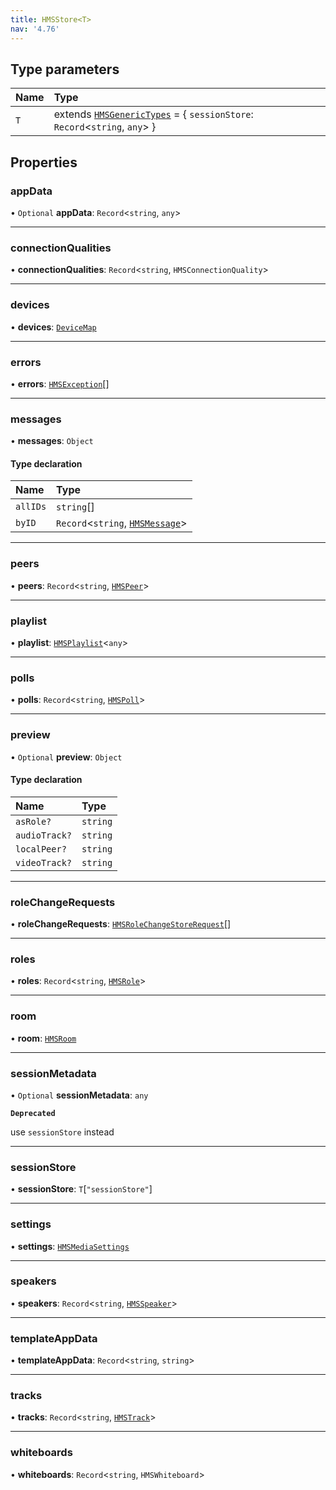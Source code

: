 ```yaml
---
title: HMSStore<T>
nav: '4.76'
---
```


## Type parameters

| Name | Type                                                                                                                                  |
| :--- | :------------------------------------------------------------------------------------------------------------------------------------ |
| `T`  | extends [`HMSGenericTypes`](/api-reference/javascript/v2/interfaces/HMSGenericTypes) = { `sessionStore`: `Record`<`string`, `any`\> } |

## Properties

### appData

• `Optional` **appData**: `Record`<`string`, `any`\>

---

### connectionQualities

• **connectionQualities**: `Record`<`string`, `HMSConnectionQuality`\>

---

### devices

• **devices**: [`DeviceMap`](/api-reference/javascript/v2/interfaces/DeviceMap)

---

### errors

• **errors**: [`HMSException`](/api-reference/javascript/v2/interfaces/HMSException)[]

---

### messages

• **messages**: `Object`

#### Type declaration

| Name     | Type                                                                                    |
| :------- | :-------------------------------------------------------------------------------------- |
| `allIDs` | `string`[]                                                                              |
| `byID`   | `Record`<`string`, [`HMSMessage`](/api-reference/javascript/v2/interfaces/HMSMessage)\> |

---

### peers

• **peers**: `Record`<`string`, [`HMSPeer`](/api-reference/javascript/v2/interfaces/HMSPeer)\>

---

### playlist

• **playlist**: [`HMSPlaylist`](/api-reference/javascript/v2/interfaces/HMSPlaylist)<`any`\>

---

### polls

• **polls**: `Record`<`string`, [`HMSPoll`](/api-reference/javascript/v2/interfaces/HMSPoll)\>

---

### preview

• `Optional` **preview**: `Object`

#### Type declaration

| Name          | Type     |
| :------------ | :------- |
| `asRole?`     | `string` |
| `audioTrack?` | `string` |
| `localPeer?`  | `string` |
| `videoTrack?` | `string` |

---

### roleChangeRequests

• **roleChangeRequests**: [`HMSRoleChangeStoreRequest`](/api-reference/javascript/v2/interfaces/HMSRoleChangeStoreRequest)[]

---

### roles

• **roles**: `Record`<`string`, [`HMSRole`](/api-reference/javascript/v2/interfaces/HMSRole)\>

---

### room

• **room**: [`HMSRoom`](/api-reference/javascript/v2/interfaces/HMSRoom)

---

### sessionMetadata

• `Optional` **sessionMetadata**: `any`

**`Deprecated`**

use `sessionStore` instead

---

### sessionStore

• **sessionStore**: `T`[``"sessionStore"``]

---

### settings

• **settings**: [`HMSMediaSettings`](/api-reference/javascript/v2/interfaces/HMSMediaSettings)

---

### speakers

• **speakers**: `Record`<`string`, [`HMSSpeaker`](/api-reference/javascript/v2/interfaces/HMSSpeaker)\>

---

### templateAppData

• **templateAppData**: `Record`<`string`, `string`\>

---

### tracks

• **tracks**: `Record`<`string`, [`HMSTrack`](/api-reference/javascript/v2/home/content#hmstrack)\>

---

### whiteboards

• **whiteboards**: `Record`<`string`, `HMSWhiteboard`\>
